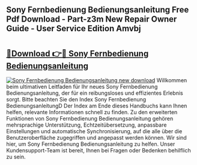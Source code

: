 ## Sony Fernbedienung Bedienungsanleitung Free Pdf Download - Part-z3m New Repair Owner Guide - User Service Edition Amvbj

# <h2><a href="http://df0pe54.blite.top/?on=Sony+Fernbedienung+Bedienungsanleitung">🔗Download 👉🔴 Sony Fernbedienung Bedienungsanleitung</a></h2>

[![Sony Fernbedienung Bedienungsanleitung new download](https://i.imgur.com/lujVjoI.png)](http://df0pe54.blite.top/?on=Sony+Fernbedienung+Bedienungsanleitung)
Willkommen beim ultimativen Leitfaden für Ihr neues Sony Fernbedienung Bedienungsanleitung, der für ein reibungsloses und effizientes Erlebnis sorgt. Bitte beachten Sie den Index Sony Fernbedienung BedienungsanleitungD Der Index am Ende dieses Handbuchs kann Ihnen helfen, relevante Informationen schnell zu finden. Zu den erweiterten Funktionen von Sony Fernbedienung Bedienungsanleitung gehören mehrsprachige Unterstützung, Echtzeitübersetzung, anpassbare Einstellungen und automatische Synchronisierung, auf die alle über die Benutzeroberfläche zugegriffen und angepasst werden können. Wir sind hier, um Sony Fernbedienung Bedienungsanleitung zu helfen. Unser Kundensupport-Team ist bereit, Ihnen bei Fragen oder Bedenken behilflich zu sein.
